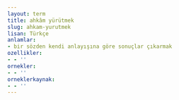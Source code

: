 ```yaml
---
layout: term
title: ahkâm yürütmek
slug: ahkam-yurutmek
lisan: Türkçe
anlamlar:
- bir sözden kendi anlayışına göre sonuçlar çıkarmak
ozellikler:
- - ''
ornekler:
- - ''
orneklerkaynak:
- - ''
---
```

